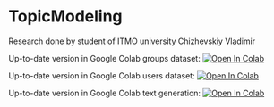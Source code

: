 # TopicModeling
 Research done by student of ITMO university Chizhevskiy Vladimir
 
Up-to-date version in Google Colab groups dataset: [![Open In Colab](https://colab.research.google.com/assets/colab-badge.svg)](https://colab.research.google.com/drive/1b-gI2tNXYsKF88mNQ3ZdQLBZILjOeJw1)


Up-to-date version in Google Colab users dataset: [![Open In Colab](https://colab.research.google.com/assets/colab-badge.svg)](https://colab.research.google.com/drive/14hHSWfS14RGJS4i5DtalIHpqvlnDap8g)


Up-to-date version in Google Colab text generation: [![Open In Colab](https://colab.research.google.com/assets/colab-badge.svg)](https://colab.research.google.com/drive/1E9r72m0Fz3GloFDNEOKO4IZRcOvi-9-3?usp=sharing)
